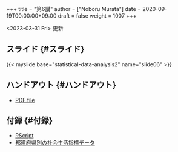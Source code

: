 +++
title = "第6講"
author = ["Noboru Murata"]
date = 2020-09-19T00:00:00+09:00
draft = false
weight = 1007
+++

<span class="timestamp-wrapper"><span class="timestamp">&lt;2023-03-31 Fri&gt; </span></span> 更新


## スライド {#スライド}

{{< myslide base="statistical-data-analysis2" name="slide06" >}}


## ハンドアウト {#ハンドアウト}

-   [PDF file](https://noboru-murata.github.io/statistical-data-analysis2/pdfs/slide06.pdf)


## 付録 {#付録}

-   [RScript](https://noboru-murata.github.io/statistical-data-analysis2/code/slide06.R)
-   [都道府県別の社会生活指標データ](https://noboru-murata.github.io/statistical-data-analysis2/data/japan_social.csv)
